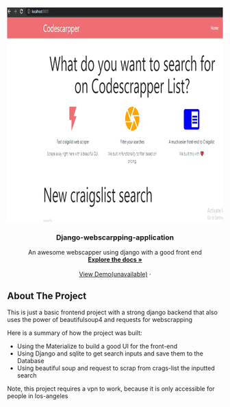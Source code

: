 
<!-- PROJECT LOGO -->
<br />
<div align="center">
  <a href="https://github.com/Gahdloot/Django-webscarpping-application">
    <img src="codescrapper/codescar.png" alt="Logo" width="600" height="500">
  </a>

  <h3 align="center">Django-webscarpping-application</h3>

  <p align="center">
    An awesome webscapper using django with a good front end
    <br />
    <a href="https://github.com/Gahdloot/Django-webscarpping-application"><strong>Explore the docs »</strong></a>
    <br />
    <br />
    <a href="#">View Demo(unavailable)</a>
    ·
    </p>
</div>



<!-- TABLE OF CONTENTS -->




<!-- ABOUT THE PROJECT -->
## About The Project


This is just a basic frontend project with a strong django backend that also uses the power of beautifulsoup4 and requests for webscrapping  

Here is a summary of how the project was built:
* Using the Materialize to build a good UI for the front-end
* Using Django and sqlite to get search inputs and save them to the Database
* Using beautiful soup and request to scrap from crags-list the inputted search

Note, this project requires a vpn to work, because it is only accessible for people in los-angeles
